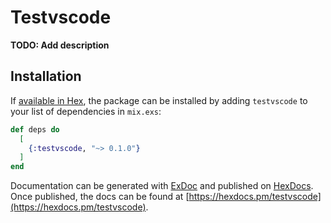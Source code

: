 # Testvscode

**TODO: Add description**

## Installation

If [available in Hex](https://hex.pm/docs/publish), the package can be installed
by adding `testvscode` to your list of dependencies in `mix.exs`:

```elixir
def deps do
  [
    {:testvscode, "~> 0.1.0"}
  ]
end
```

Documentation can be generated with [ExDoc](https://github.com/elixir-lang/ex_doc)
and published on [HexDocs](https://hexdocs.pm). Once published, the docs can
be found at [https://hexdocs.pm/testvscode](https://hexdocs.pm/testvscode).

